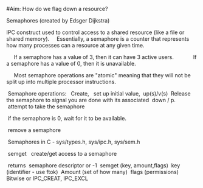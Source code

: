#Aim: How do we flag down a resource?

Semaphores (created by Edsger Dijkstra)

  IPC construct used to control access to a shared resource (like a file or shared memory).
    
  Essentially, a semaphore is a counter that represents how many processes can
  a resource at any given time.
  
      If a semaphore has a value of 3, then it can have 3 active users.    
    
      If a semaphore has a value of 0, then it is unavailable.
    
    
  Most semaphore operations are "atomic" meaning that they will not be split up into multiple processor instructions.
    
  Semaphore operations:
    Create, 
    set up initial value, 
  up(s)/v(s)
  Release the semaphore to signal you are done with its associated 
  down / p.  
  attempt to take the semaphore 
  
  if the semaphore is 0, wait for it to be available.   
  
  remove a semaphore 
  
  
  Semaphores in C - sys/types.h, sys/ipc.h, sys/sem.h
  
  semget   create/get access to a semaphore 
  
  returns 
  semaphore descriptor or -1
  semget (key, amount,flags)
  key (identifier - use ftok)
  Amount (set of how many)
  flags (permissions)
   Bitwise or IPC_CREAT, IPC_EXCL
  
  
